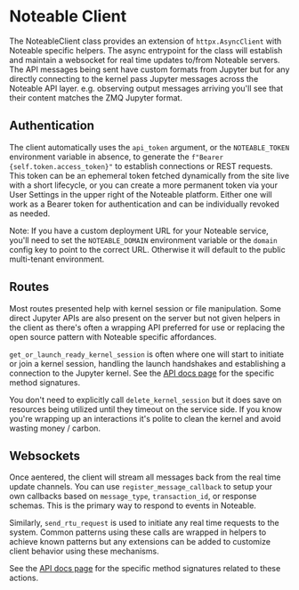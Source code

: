 # Noteable Client

The NoteableClient class provides an extension of `httpx.AsyncClient` with Noteable specific helpers. The async entrypoint for the class will establish and maintain a websocket for real time updates to/from Noteable servers. The API messages being sent have custom formats from Jupyter but for any directly connecting to the kernel pass Jupyter messages across the Noteable API layer. e.g. observing output messages arriving you'll see that their content matches the ZMQ Jupyter format.

## Authentication

The client automatically uses the `api_token` argument, or the `NOTEABLE_TOKEN` environment variable in absence, to generate the `f"Bearer {self.token.access_token}"` to establish connections or REST requests. This token can be an ephemeral token fetched dynamically from the site live with a short lifecycle, or you can create a more permanent token via your User Settings in the upper right of the Noteable platform. Either one will work as a Bearer token for authentication and can be individually revoked as needed.

Note: If you have a custom deployment URL for your Noteable service, you'll need to set the `NOTEABLE_DOMAIN` environment variable or the `domain` config key to point to the correct URL. Otherwise it will default to the public multi-tenant environment.

## Routes

Most routes presented help with kernel session or file manipulation. Some direct Jupyter APIs are also present on the server but not given helpers in the client as there's often a wrapping API preferred for use or replacing the open source pattern with Noteable specific affordances.

`get_or_launch_ready_kernel_session` is often where one will start to initiate or join a kernel session, handling the launch handshakes and establishing a connection to the Jupyter kernel. See the [API docs page](/reference/client/#client.NoteableClient.get_or_launch_ready_kernel_session) for the specific method signatures.

You don't need to explicitly call `delete_kernel_session` but it does save on resources being utilized until they timeout on the service side. If you know you're wrapping up an interactions it's polite to clean the kernel and avoid wasting money / carbon.

## Websockets

Once aentered, the client will stream all messages back from the real time update channels. You can use `register_message_callback` to setup your own callbacks based on `message_type`, `transaction_id`, or response schemas. This is the primary way to respond to events in Noteable.

Similarly, `send_rtu_request` is used to initiate any real time requests to the system. Common patterns using these calls are wrapped in helpers to achieve known patterns but any extensions can be added to customize client behavior using these mechanisms.

See the [API docs page](/reference/client/) for the specific method signatures related to these actions.